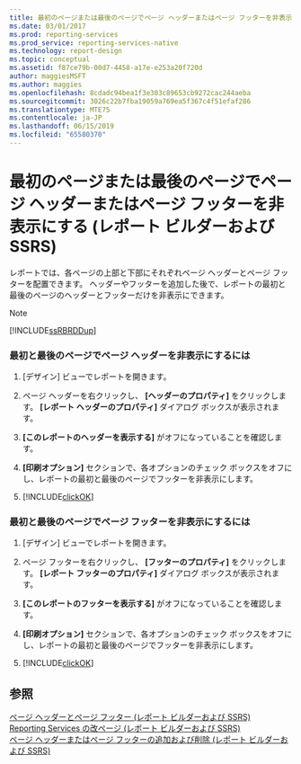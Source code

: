 ```yaml
---
title: 最初のページまたは最後のページでページ ヘッダーまたはページ フッターを非表示にする - レポート ビルダー - SSRS | Microsoft Docs
ms.date: 03/01/2017
ms.prod: reporting-services
ms.prod_service: reporting-services-native
ms.technology: report-design
ms.topic: conceptual
ms.assetid: f87ce79b-00d7-4458-a17e-e253a20f720d
author: maggiesMSFT
ms.author: maggies
ms.openlocfilehash: 8cdadc94bea1f3e303c89653cb9272cac244aeba
ms.sourcegitcommit: 3026c22b7fba19059a769ea5f367c4f51efaf286
ms.translationtype: MTE75
ms.contentlocale: ja-JP
ms.lasthandoff: 06/15/2019
ms.locfileid: "65580370"
---
```

# <a name="hide-a-page-header-or-footer-on-the-first-or-last-page-report-builder-and-ssrs"></a>最初のページまたは最後のページでページ ヘッダーまたはページ フッターを非表示にする (レポート ビルダーおよび SSRS)
  レポートでは、各ページの上部と下部にそれぞれページ ヘッダーとページ フッターを配置できます。 ヘッダーやフッターを追加した後で、レポートの最初と最後のページのヘッダーとフッターだけを非表示にできます。  
  
> [!NOTE]  
>  [!INCLUDE[ssRBRDDup](../../includes/ssrbrddup-md.md)]  
  
### <a name="to-hide-a-page-header-on-the-first-or-last-page"></a>最初と最後のページでページ ヘッダーを非表示にするには  
  
1.  [デザイン] ビューでレポートを開きます。  
  
2.  ページ ヘッダーを右クリックし、 **[ヘッダーのプロパティ]** をクリックします。 **[レポート ヘッダーのプロパティ]** ダイアログ ボックスが表示されます。  
  
3.  **[このレポートのヘッダーを表示する]** がオフになっていることを確認します。  
  
4.  **[印刷オプション]** セクションで、各オプションのチェック ボックスをオフにし、レポートの最初と最後のページでフッターを非表示にします。  
  
5.  [!INCLUDE[clickOK](../../includes/clickok-md.md)]  
  
### <a name="to-hide-a-page-footer-on-the-first-or-last-page"></a>最初と最後のページでページ フッターを非表示にするには  
  
1.  [デザイン] ビューでレポートを開きます。  
  
2.  ページ フッターを右クリックし、 **[フッターのプロパティ]** をクリックします。 **[レポート フッターのプロパティ]** ダイアログ ボックスが表示されます。  
  
3.  **[このレポートのフッターを表示する]** がオフになっていることを確認します。  
  
4.  **[印刷オプション]** セクションで、各オプションのチェック ボックスをオフにし、レポートの最初と最後のページでフッターを非表示にします。  
  
5.  [!INCLUDE[clickOK](../../includes/clickok-md.md)]  
  
## <a name="see-also"></a>参照  
 [ページ ヘッダーとページ フッター &#40;レポート ビルダーおよび SSRS&#41;](../../reporting-services/report-design/page-headers-and-footers-report-builder-and-ssrs.md)   
 [Reporting Services の改ページ &#40;レポート ビルダーおよび SSRS&#41;](../../reporting-services/report-design/pagination-in-reporting-services-report-builder-and-ssrs.md)   
 [ページ ヘッダーまたはページ フッターの追加および削除 &#40;レポート ビルダーおよび SSRS&#41;](../../reporting-services/report-design/add-or-remove-a-page-header-or-footer-report-builder-and-ssrs.md)  
  
  

